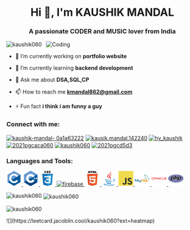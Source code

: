 <h1 align="center">Hi 👋, I'm KAUSHIK MANDAL</h1>
<h3 align="center">A passionate CODER and MUSIC lover from India</h3>
<img align="right" alt="Coding" width="400" src="https://cdn.dribbble.com/users/1162077/screenshots/3848914/programmer.gif"

<p align="left"> <img src="https://komarev.com/ghpvc/?username=kaushik060&label=Profile%20views&color=0e75b6&style=flat" alt="kaushik060" /> </p>

- 🔭 I’m currently working on **portfolio website**

- 🌱 I’m currently learning **backend development**

- 💬 Ask me about **DSA,SQL,CP**

- 📫 How to reach me **kmandal862@gmail.com**

- ⚡ Fun fact **i think i am funny a guy**

<h3 align="left">Connect with me:</h3>
<p align="left">
<a href="https://linkedin.com/in/kaushik-mandal- 0a1a63222" target="blank"><img align="center" src="https://raw.githubusercontent.com/rahuldkjain/github-profile-readme-generator/master/src/images/icons/Social/linked-in-alt.svg" alt="kaushik-mandal- 0a1a63222" height="30" width="40" /></a>
<a href="https://fb.com/kausik.mandal.142240" target="blank"><img align="center" src="https://raw.githubusercontent.com/rahuldkjain/github-profile-readme-generator/master/src/images/icons/Social/facebook.svg" alt="kausik.mandal.142240" height="30" width="40" /></a>
<a href="https://www.codechef.com/users/hy_kaushik" target="blank"><img align="center" src="https://cdn.jsdelivr.net/npm/simple-icons@3.1.0/icons/codechef.svg" alt="hy_kaushik" height="30" width="40" /></a>
<a href="https://codeforces.com/profile/2021pgcaca060" target="blank"><img align="center" src="https://raw.githubusercontent.com/rahuldkjain/github-profile-readme-generator/master/src/images/icons/Social/codeforces.svg" alt="2021pgcaca060" height="30" width="40" /></a>
<a href="https://www.leetcode.com/kaushik060" target="blank"><img align="center" src="https://raw.githubusercontent.com/rahuldkjain/github-profile-readme-generator/master/src/images/icons/Social/leet-code.svg" alt="kaushik060" height="30" width="40" /></a>
<a href="https://auth.geeksforgeeks.org/user/2021pgcd5d3" target="blank"><img align="center" src="https://raw.githubusercontent.com/rahuldkjain/github-profile-readme-generator/master/src/images/icons/Social/geeks-for-geeks.svg" alt="2021pgcd5d3" height="30" width="40" /></a>
</p>

<h3 align="left">Languages and Tools:</h3>
<p align="left"> <a href="https://www.cprogramming.com/" target="_blank" rel="noreferrer"> <img src="https://raw.githubusercontent.com/devicons/devicon/master/icons/c/c-original.svg" alt="c" width="40" height="40"/> </a> <a href="https://www.w3schools.com/cpp/" target="_blank" rel="noreferrer"> <img src="https://raw.githubusercontent.com/devicons/devicon/master/icons/cplusplus/cplusplus-original.svg" alt="cplusplus" width="40" height="40"/> </a> <a href="https://www.w3schools.com/css/" target="_blank" rel="noreferrer"> <img src="https://raw.githubusercontent.com/devicons/devicon/master/icons/css3/css3-original-wordmark.svg" alt="css3" width="40" height="40"/> </a> <a href="https://firebase.google.com/" target="_blank" rel="noreferrer"> <img src="https://www.vectorlogo.zone/logos/firebase/firebase-icon.svg" alt="firebase" width="40" height="40"/> </a> <a href="https://www.w3.org/html/" target="_blank" rel="noreferrer"> <img src="https://raw.githubusercontent.com/devicons/devicon/master/icons/html5/html5-original-wordmark.svg" alt="html5" width="40" height="40"/> </a> <a href="https://www.java.com" target="_blank" rel="noreferrer"> <img src="https://raw.githubusercontent.com/devicons/devicon/master/icons/java/java-original.svg" alt="java" width="40" height="40"/> </a> <a href="https://developer.mozilla.org/en-US/docs/Web/JavaScript" target="_blank" rel="noreferrer"> <img src="https://raw.githubusercontent.com/devicons/devicon/master/icons/javascript/javascript-original.svg" alt="javascript" width="40" height="40"/> </a> <a href="https://www.mysql.com/" target="_blank" rel="noreferrer"> <img src="https://raw.githubusercontent.com/devicons/devicon/master/icons/mysql/mysql-original-wordmark.svg" alt="mysql" width="40" height="40"/> </a> <a href="https://www.oracle.com/" target="_blank" rel="noreferrer"> <img src="https://raw.githubusercontent.com/devicons/devicon/master/icons/oracle/oracle-original.svg" alt="oracle" width="40" height="40"/> </a> <a href="https://www.php.net" target="_blank" rel="noreferrer"> <img src="https://raw.githubusercontent.com/devicons/devicon/master/icons/php/php-original.svg" alt="php" width="40" height="40"/> </a> </p>

<p><img align="left" src="https://github-readme-stats.vercel.app/api/top-langs?username=kaushik060&show_icons=true&locale=en&layout=compact" alt="kaushik060" /></p>

<p>&nbsp;<img align="center" src="https://github-readme-stats.vercel.app/api?username=kaushik060&show_icons=true&locale=en" alt="kaushik060" /></p>

<p><img align="center" src="https://github-readme-streak-stats.herokuapp.com/?user=kaushik060&" alt="kaushik060" /></p>
![](https://leetcard.jacoblin.cool/kaushik060?ext=heatmap)

